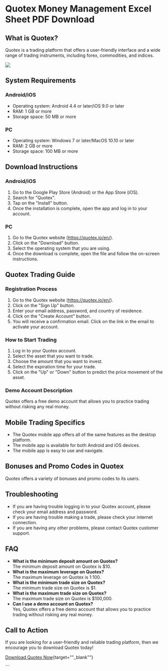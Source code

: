 # Quotex Money Management Excel Sheet PDF Download

## What is Quotex?

Quotex is a trading platform that offers a user-friendly interface and a
wide range of trading instruments, including forex, commodities, and
indices.

[![](https://static.quotex.io/files/4_en/300_250.jpg)](https://traff.sbs/brokerqxlid)

## System Requirements

### Android/iOS

-   Operating system: Android 4.4 or later/iOS 9.0 or later
-   RAM: 1 GB or more
-   Storage space: 50 MB or more

### PC

-   Operating system: Windows 7 or later/MacOS 10.10 or later
-   RAM: 2 GB or more
-   Storage space: 100 MB or more

## Download Instructions

### Android/iOS

1.  Go to the Google Play Store (Android) or the App Store (iOS).
2.  Search for "Quotex".
3.  Tap on the "Install" button.
4.  Once the installation is complete, open the app and log in to your
    account.

### PC

1.  Go to the Quotex website (https://quotex.io/en/).
2.  Click on the "Download" button.
3.  Select the operating system that you are using.
4.  Once the download is complete, open the file and follow the
    on-screen instructions.

## Quotex Trading Guide

### Registration Process

1.  Go to the Quotex website (https://quotex.io/en/).
2.  Click on the "Sign Up" button.
3.  Enter your email address, password, and country of residence.
4.  Click on the "Create Account" button.
5.  You will receive a confirmation email. Click on the link in the
    email to activate your account.

### How to Start Trading

1.  Log in to your Quotex account.
2.  Select the asset that you want to trade.
3.  Choose the amount that you want to invest.
4.  Select the expiration time for your trade.
5.  Click on the "Up" or "Down" button to predict the price
    movement of the asset.

### Demo Account Description

Quotex offers a free demo account that allows you to practice trading
without risking any real money.

## Mobile Trading Specifics

-   The Quotex mobile app offers all of the same features as the desktop
    platform.
-   The mobile app is available for both Android and iOS devices.
-   The mobile app is easy to use and navigate.

## Bonuses and Promo Codes in Quotex

Quotex offers a variety of bonuses and promo codes to its users.

## Troubleshooting

-   If you are having trouble logging in to your Quotex account, please
    check your email address and password.
-   If you are having trouble making a trade, please check your internet
    connection.
-   If you are having any other problems, please contact Quotex customer
    support.

## FAQ

-   **What is the minimum deposit amount on Quotex?**\
    The minimum deposit amount on Quotex is \$10.
-   **What is the maximum leverage on Quotex?**\
    The maximum leverage on Quotex is 1:100.
-   **What is the minimum trade size on Quotex?**\
    The minimum trade size on Quotex is \$1.
-   **What is the maximum trade size on Quotex?**\
    The maximum trade size on Quotex is \$100,000.
-   **Can I use a demo account on Quotex?**\
    Yes, Quotex offers a free demo account that allows you to practice
    trading without risking any real money.

## Call to Action

If you are looking for a user-friendly and reliable trading platform,
then we encourage you to download Quotex today!

[Download Quotex
Now](\%22https://traff.sbs/brokerqxsignup\%22){target=""_blank""}

\`\`\`

